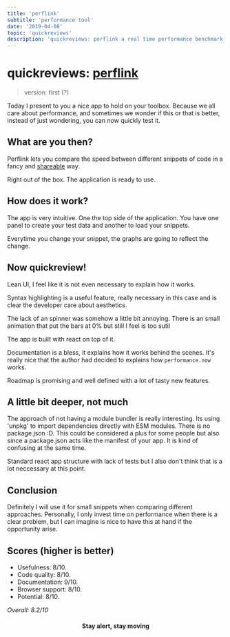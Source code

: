 ```yaml
---
title: 'perflink'
subtitle: 'performance tool'
date: '2019-04-08'
topic: 'quickreviews'
description: 'quickreviews: perflink a real time performance benchmark tooling tool to compare js snippets'
---
```


# quickreviews: [perflink](https://github.com/lukejacksonn/perflink)

> version: first (?)

Today I present to you a nice app to hold on your toolbox. Because we all care about performance, and sometimes we wonder if this or that is better, instead of just wondering, you can now quickly test it.

## What are you then?

Perflink lets you compare the speed between different snippets of code in a fancy and [shareable](https://perf.link/) way.

Right out of the box. The application is ready to use. 

## How does it work?

The app is very intuitive. One the top side of the application. You have one panel to create your test data and another to load your snippets.

Everytime you change your snippet, the graphs are going to reflect the change.


## Now quickreview!

Lean UI, I feel like it is not even necessary to explain how it works.

Syntax highlighting is a useful feature, really necessary in this case and is clear the developer care about aesthetics.

The lack of an spinner was somehow a little bit annoying. There is an small animation that put the bars at 0% but still I feel is too sutil

The app is built with react on top of it. 

Documentation is a bless, it explains how it works behind the scenes. It's really nice that the author had decided to explains how `performance.now` works.

Roadmap is promising and well defined with a lot of tasty new features.


## A little bit deeper, not much

The approach of not having a module bundler is really interesting. Its using 'unpkg' to import dependencies directly with ESM modules. There is no package.json :D. This could be considered a plus for some people but also since a package.json acts like the manifest of your app. It is kind of confusing at the same time.

Standard react app structure with lack of tests but I also don't think that is a lot neccessary at this point.

## Conclusion

Definitely I will use it for small snippets when comparing different approaches. Personally, I only invest time on performance when there is a clear problem, but I can imagine is nice to have this at hand if the opportunity arise.

## Scores (higher is better)

- Usefulness: 8/10.
- Code quality: 8/10.
- Documentation: 9/10.
- Browser support: 8/10.
- Potential: 8/10.

_Overall: 8.2/10_

<h4 align="center" styles="text-weight: bold">
  Stay alert, stay moving
</h4>
